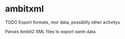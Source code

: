 ambitxml
========
TODO Export formats, mor data, possibilly other activitys

Parses Ambit2 XML files to export swim data
